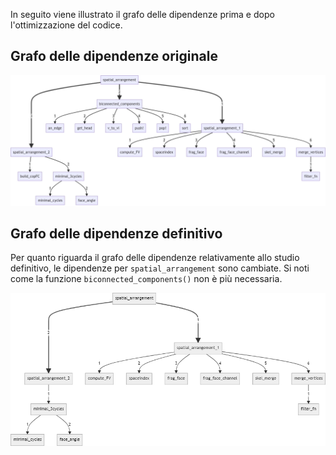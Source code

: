 In seguito viene illustrato il grafo delle dipendenze prima e dopo l'ottimizzazione del codice.

## Grafo delle dipendenze originale

![Grafo delle dipendenze preliminare](assets/image3.png)


## Grafo delle dipendenze definitivo

Per quanto riguarda il grafo delle dipendenze relativamente allo studio definitivo, le dipendenze per `spatial_arrangement` sono cambiate. Si noti come la funzione `biconnected_components()` non è più necessaria.

![Grafo delle dipendenze definitivo](assets/image12.png)